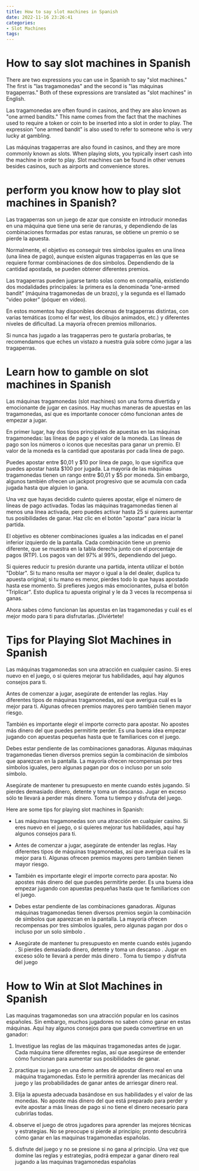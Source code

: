 ```yaml
---
title: How to say slot machines in Spanish
date: 2022-11-16 23:26:41
categories:
- Slot Machines
tags:
---
```



#  How to say slot machines in Spanish

There are two expressions you can use in Spanish to say "slot machines." The first is "las tragamonedas" and the second is "las máquinas tragaperras." Both of these expressions are translated as "slot machines" in English.

Las tragamonedas are often found in casinos, and they are also known as "one armed bandits." This name comes from the fact that the machines used to require a token or coin to be inserted into a slot in order to play. The expression "one armed bandit" is also used to refer to someone who is very lucky at gambling.

Las máquinas tragaperras are also found in casinos, and they are more commonly known as slots. When playing slots, you typically insert cash into the machine in order to play. Slot machines can be found in other venues besides casinos, such as airports and convenience stores.

#  perform you know how to play slot machines in Spanish?

Las tragaperras son un juego de azar que consiste en introducir monedas en una máquina que tiene una serie de ranuras, y dependiendo de las combinaciones formadas por estas ranuras, se obtiene un premio o se pierde la apuesta.

Normalmente, el objetivo es conseguir tres símbolos iguales en una línea (una línea de pago), aunque existen algunas tragaperras en las que se requiere formar combinaciones de dos símbolos. Dependiendo de la cantidad apostada, se pueden obtener diferentes premios.

Las tragaperras pueden jugarse tanto solas como en compañía, existiendo dos modalidades principales: la primera es la denominada “one-armed bandit” (máquina tragamonedas de un brazo), y la segunda es el llamado “video poker” (póquer en vídeo).

En estos momentos hay disponibles decenas de tragaperras distintas, con varias temáticas (como el far west, los dibujos animados, etc.) y diferentes niveles de dificultad. La mayoría ofrecen premios millonarios.

Si nunca has jugado a las tragaperras pero te gustaría probarlas, te recomendamos que eches un vistazo a nuestra guía sobre cómo jugar a las tragaperras.

#  Learn how to gamble on slot machines in Spanish

Las máquinas tragamonedas (slot machines) son una forma divertida y emocionante de jugar en casinos. Hay muchas maneras de apuestas en las tragamonedas, así que es importante conocer cómo funcionan antes de empezar a jugar.

En primer lugar, hay dos tipos principales de apuestas en las máquinas tragamonedas: las líneas de pago y el valor de la moneda. Las líneas de pago son los números o iconos que necesitas para ganar un premio. El valor de la moneda es la cantidad que apostarás por cada línea de pago.

Puedes apostar entre $0,01 y $10 por línea de pago, lo que significa que puedes apostar hasta $100 por jugada. La mayoría de las máquinas tragamonedas tienen un rango entre $0,01 y $5 por moneda. Sin embargo, algunos también ofrecen un jackpot progresivo que se acumula con cada jugada hasta que alguien lo gana.

Una vez que hayas decidido cuánto quieres apostar, elige el número de líneas de pago activadas. Todas las máquinas tragamonedas tienen al menos una línea activada, pero puedes activar hasta 25 si quieres aumentar tus posibilidades de ganar. Haz clic en el botón "apostar" para iniciar la partida.

El objetivo es obtener combinaciones iguales a las indicadas en el panel inferior izquierdo de la pantalla. Cada combinación tiene un premio diferente, que se muestra en la tabla derecha junto con el porcentaje de pagos (RTP). Los pagos van del 97% al 99%, dependiendo del juego.

Si quieres reducir tu presión durante una partida, intenta utilizar el botón "Doblar". Si tu mano resulta ser mayor o igual a la del dealer, duplica tu apuesta original; si tu mano es menor, pierdes todo lo que hayas apostado hasta ese momento. Si prefieres juegos más emocionantes, pulsa el botón "Triplicar". Esto duplica tu apuesta original y le da 3 veces la recompensa si ganas.

Ahora sabes cómo funcionan las apuestas en las tragamonedas y cuál es el mejor modo para ti para disfrutarlas. ¡Diviértete!

#  Tips for Playing Slot Machines in Spanish 

Las máquinas tragamonedas son una atracción en cualquier casino. Si eres nuevo en el juego, o si quieres mejorar tus habilidades, aquí hay algunos consejos para ti.

Antes de comenzar a jugar, asegúrate de entender las reglas. Hay diferentes tipos de máquinas tragamonedas, así que averigua cuál es la mejor para ti. Algunas ofrecen premios mayores pero también tienen mayor riesgo.

También es importante elegir el importe correcto para apostar. No apostes más dinero del que puedes permitirte perder. Es una buena idea empezar jugando con apuestas pequeñas hasta que te familiarices con el juego.

Debes estar pendiente de las combinaciones ganadoras. Algunas máquinas tragamonedas tienen diversos premios según la combinación de símbolos que aparezcan en la pantalla. La mayoría ofrecen recompensas por tres símbolos iguales, pero algunas pagan por dos o incluso por un solo símbolo.

Asegúrate de mantener tu presupuesto en mente cuando estés jugando. Si pierdes demasiado dinero, detente y toma un descanso. Jugar en exceso sólo te llevará a perder más dinero. Toma tu tiempo y disfruta del juego.

Here are some tips for playing slot machines in Spanish: 

* Las máquinas tragamonedas son una atracción en cualquier casino. Si eres nuevo en el juego, o si quieres mejorar tus habilidades, aquí hay algunos consejos para ti. 

* Antes de comenzar a jugar, asegúrate de entender las reglas. Hay diferentes tipos de máquinas tragamonedas, así que averigua cuál es la mejor para ti. Algunas ofrecen premios mayores pero también tienen mayor riesgo. 

* También es importante elegir el importe correcto para apostar. No apostes más dinero del que puedes permitirte perder. Es una buena idea empezar jugando con apuestas pequeñas hasta que te familiarices con el juego. 

* Debes estar pendiente de las combinaciones ganadoras. Algunas máquinas tragamonedas tienen diversos premios según la combinación de símbolos que aparezcan en la pantalla. La mayoría ofrecen recompensas por tres símbolos iguales, pero algunas pagan por dos o incluso por un solo símbolo . 

* Asegúrate de mantener tu presupuesto en mente cuando estés jugando . Si pierdes demasiado dinero, detente y toma un descanso . Jugar en exceso sólo te llevará a perder más dinero . Toma tu tiempo y disfruta del juego

#  How to Win at Slot Machines in Spanish

Las maquinas tragamonedas son una atracción popular en los casinos españoles. Sin embargo, muchos jugadores no saben cómo ganar en estas máquinas. Aquí hay algunos consejos para que pueda convertirse en un ganador:

1. Investigue las reglas de las máquinas tragamonedas antes de jugar. Cada máquina tiene diferentes reglas, así que asegúrese de entender cómo funcionan para aumentar sus posibilidades de ganar.

2. practique su juego en una demo antes de apostar dinero real en una máquina tragamonedas. Esto le permitirá aprender las mecánicas del juego y las probabilidades de ganar antes de arriesgar dinero real.

3. Elija la apuesta adecuada basándose en sus habilidades y el valor de las monedas. No aposte más dinero del que está preparado para perder y evite apostar a más líneas de pago si no tiene el dinero necesario para cubrirlas todas.

4. observe el juego de otros jugadores para aprender las mejores técnicas y estrategias. No se preocupe si pierde al principio; pronto descubrirá cómo ganar en las maquinas tragamonedas españolas.

5. disfrute del juego y no se presione si no gana al principio. Una vez que domine las reglas y estrategias, podrá empezar a ganar dinero real jugando a las maquinas tragamonedas españolas
